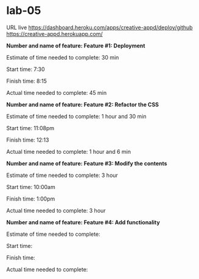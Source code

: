 # lab-05
 URL live 
 https://dashboard.heroku.com/apps/creative-appd/deploy/github
 https://creative-appd.herokuapp.com/

 
 
 
 **Number and name of feature: Feature #1: Deployment**

Estimate of time needed to complete: 30 min

Start time: 7:30

Finish time: 8:15

Actual time needed to complete: 45 min




**Number and name of feature: Feature #2: Refactor the CSS**

Estimate of time needed to complete: 1 hour and 30 min

Start time: 11:08pm

Finish time: 12:13

Actual time needed to complete: 1 hour and 6 min




**Number and name of feature: Feature #3: Modify the contents**

Estimate of time needed to complete: 3 hour

Start time: 10:00am

Finish time: 1:00pm

Actual time needed to complete: 3 hour





**Number and name of feature: Feature #4: Add functionality**

Estimate of time needed to complete:

Start time: 

Finish time: 

Actual time needed to complete: